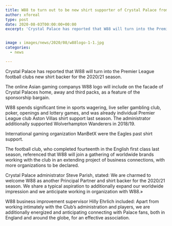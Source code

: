 ```yaml
---
title: W88 to turn out to be new shirt supporter of Crystal Palace from next season
author: xforeal 
type: post
date: 2020-08-03T00:00:00+00:00
excerpt: 'Crystal Palace has reported that W88 will turn into the Premier League football clubs new shirt backer for the 2020/21 season '


image : images/news/2020/08/w88logo-1-1.jpg
categories:
  - news

---
```

Crystal Palace has reported that W88 will turn into the Premier League football clubs new shirt backer for the 2020/21 season. 

The online Asian gaming companys W88 logo will include on the facade of Crystal Palaces home, away and third packs, as a feature of the sponsorship bargain. 

W88 spends significant time in sports wagering, live seller gambling club, poker, openings and lottery games, and was already individual Premier League club Aston Villas shirt support last season. The administrator additionally supported Wolverhampton Wanderers in 2018/19. 

International gaming organization ManBetX were the Eagles past shirt support. 

The football club, who completed fourteenth in the English first class last season, referenced that W88 will join a gathering of worldwide brands working with the club in an extending project of business connections, with more organizations to be declared. 

Crystal Palace administrator Steve Parish, stated: We are charmed to welcome W88 as another Principal Partner and shirt backer for the 2020/21 season. We share a typical aspiration to additionally expand our worldwide impression and we anticipate working in organization with W88.&#187; 

W88 business improvement supervisor Hilly Ehrlich included: Apart from working intimately with the Club&#8217;s administration and players, we are additionally energized and anticipating connecting with Palace fans, both in England and around the globe, for an effective association.